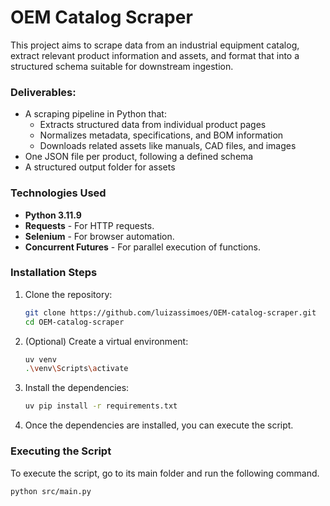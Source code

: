 # OEM Catalog Scraper

This project aims to scrape data from an industrial equipment catalog, extract relevant product information and assets, and format that into a structured schema suitable for downstream ingestion.

### Deliverables:

- A scraping pipeline in Python that:
  - Extracts structured data from individual product pages
  - Normalizes metadata, specifications, and BOM information
  - Downloads related assets like manuals, CAD files, and images
- One JSON file per product, following a defined schema
- A structured output folder for assets

### Technologies Used

* **Python 3.11.9**
* **Requests** - For HTTP requests.
* **Selenium** - For browser automation.
* **Concurrent Futures** - For parallel execution of functions.

### Installation Steps

1. Clone the repository:

   ```BASH
   git clone https://github.com/luizassimoes/OEM-catalog-scraper.git
   cd OEM-catalog-scraper
   ```
2. (Optional) Create a virtual environment:

   ```bash
   uv venv
   .\venv\Scripts\activate
   ```
3. Install the dependencies:

   ```bash
   uv pip install -r requirements.txt
   ```
4. Once the dependencies are installed, you can execute the script.


### Executing the Script

To execute the script, go to its main folder and run the following command.

```bash
python src/main.py
```

